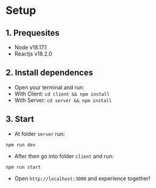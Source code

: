 # Setup
## 1. Prequesites
- Node v18.17.1
- Reactjs v18.2.0

## 2. Install dependences
- Open your terminal and run:
- With Client: `cd client && npm install`
- With Server: `cd server && npm install`

## 3. Start 
- At folder `server` run:
```
npm run dev
```
- After then go into folder `client` and run:
```
npm run start
```

- Open `http://localhost:3000` and experience together!
